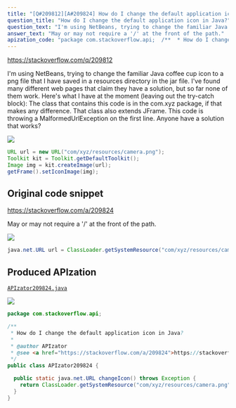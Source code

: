 ```yaml
---
title: "[Q#209812][A#209824] How do I change the default application icon in Java?"
question_title: "How do I change the default application icon in Java?"
question_text: "I'm using NetBeans, trying to change the familiar Java coffee cup icon to a png file that I have saved in a resources directory in the jar file.  I've found many different web pages that claim they have a solution, but so far none of them work. Here's what I have at the moment (leaving out the try-catch block): The class that contains this code is in the com.xyz package, if that makes any difference.  That class also extends JFrame.  This code is throwing a MalformedUrlException on the first line. Anyone have a solution that works?"
answer_text: "May or may not require a '/' at the front of the path."
apization_code: "package com.stackoverflow.api;  /**  * How do I change the default application icon in Java?  *  * @author APIzator  * @see <a href=\"https://stackoverflow.com/a/209824\">https://stackoverflow.com/a/209824</a>  */ public class APIzator209824 {    public static java.net.URL changeIcon() throws Exception {     return ClassLoader.getSystemResource(\"com/xyz/resources/camera.png\");   } }"
---
```


https://stackoverflow.com/q/209812

I&#x27;m using NetBeans, trying to change the familiar Java coffee cup icon to a png file that I have saved in a resources directory in the jar file.  I&#x27;ve found many different web pages that claim they have a solution, but so far none of them work.
Here&#x27;s what I have at the moment (leaving out the try-catch block):
The class that contains this code is in the com.xyz package, if that makes any difference.  That class also extends JFrame.  This code is throwing a MalformedUrlException on the first line.
Anyone have a solution that works?


<div class="code-logo"><img src="/stackoverflow.png" /></div>

```java
URL url = new URL("com/xyz/resources/camera.png");
Toolkit kit = Toolkit.getDefaultToolkit();
Image img = kit.createImage(url);
getFrame().setIconImage(img);
```


## Original code snippet

https://stackoverflow.com/a/209824

May or may not require a &#x27;/&#x27; at the front of the path.

<div class="code-logo"><img src="/stackoverflow.png" /></div>

```java
java.net.URL url = ClassLoader.getSystemResource("com/xyz/resources/camera.png");
```

## Produced APIzation

[`APIzator209824.java`](https://github.com/pasqualesalza/apization/raw/main/data/search/APIzator209824.java)

<div class="code-logo"><img src="/apizator.png" /></div>

```java
package com.stackoverflow.api;

/**
 * How do I change the default application icon in Java?
 *
 * @author APIzator
 * @see <a href="https://stackoverflow.com/a/209824">https://stackoverflow.com/a/209824</a>
 */
public class APIzator209824 {

  public static java.net.URL changeIcon() throws Exception {
    return ClassLoader.getSystemResource("com/xyz/resources/camera.png");
  }
}

```